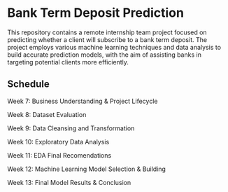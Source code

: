 # Bank Term Deposit Prediction

This repository contains a remote internship team project focused on predicting whether a client will subscribe to a bank term deposit. The project employs various machine learning techniques and data analysis to build accurate prediction models, with the aim of assisting banks in targeting potential clients more efficiently.

## Schedule

Week 7: Business Understanding & Project Lifecycle

Week 8: Dataset Evaluation

Week 9: Data Cleansing and Transformation

Week 10: Exploratory Data Analysis

Week 11: EDA Final Recomendations

Week 12: Machine Learning Model Selection & Building

Week 13: Final Model Results & Conclusion
